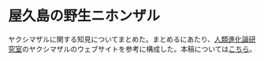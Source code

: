 # 屋久島の野生ニホンザル

ヤクシマザルに関する知見についてまとめた。まとめるにあたり、[人類進化論研究室](https://jinrui.zool.kyoto-u.ac.jp/FuscataHome/yakuzaru.html)のヤクシマザルのウェブサイトを参考に構成した。本稿については[こちら](https://tabutan.github.io/yakuzaru/html)。
